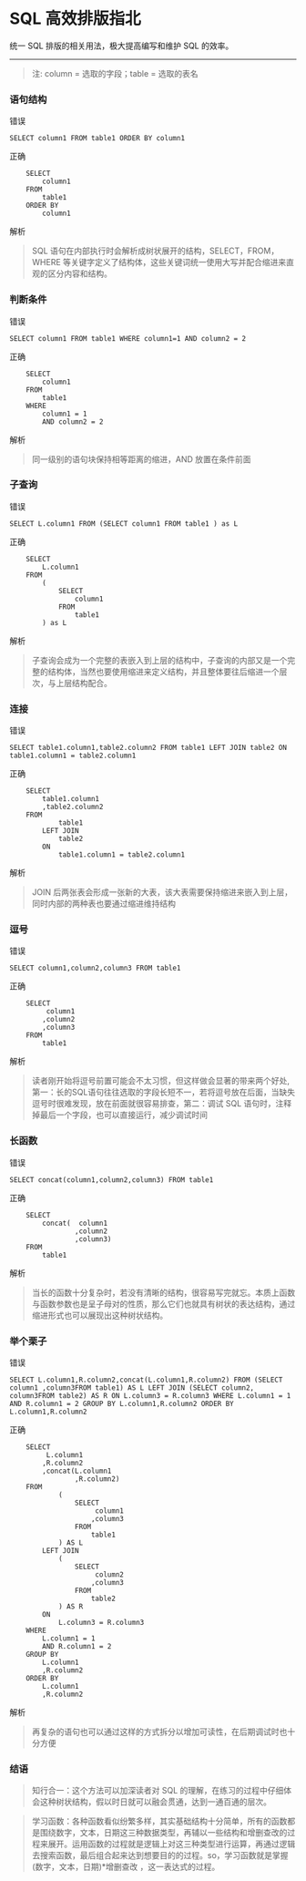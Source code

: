 # SQL 高效排版指北
统一 SQL 排版的相关用法，极大提高编写和维护 SQL 的效率。

---
> 注: column = 选取的字段；table = 选取的表名
### 语句结构
错误
```
SELECT column1 FROM table1 ORDER BY column1
```
正确
```
    SELECT 
        column1 
    FROM 
        table1
    ORDER BY 
        column1
```
解析
> SQL 语句在内部执行时会解析成树状展开的结构，SELECT，FROM，WHERE 等关键字定义了结构体，这些关键词统一使用大写并配合缩进来直观的区分内容和结构。

### 判断条件
错误
```
SELECT column1 FROM table1 WHERE column1=1 AND column2 = 2 
```
正确
```
    SELECT 
        column1 
    FROM 
        table1
    WHERE
        column1 = 1 
        AND column2 = 2 
```
解析
> 同一级别的语句块保持相等距离的缩进，AND 放置在条件前面

### 子查询
错误
```
SELECT L.column1 FROM (SELECT column1 FROM table1 ) as L
```
正确
```
    SELECT 
        L.column1 
    FROM 
        (
            SELECT 
                column1 
            FROM 
                table1 
        ) as L
```
解析
> 子查询会成为一个完整的表嵌入到上层的结构中，子查询的内部又是一个完整的结构体，当然也要使用缩进来定义结构，并且整体要往后缩进一个层次，与上层结构配合。

### 连接
错误
```
SELECT table1.column1,table2.column2 FROM table1 LEFT JOIN table2 ON table1.column1 = table2.column1
```
正确
```
    SELECT 
        table1.column1
        ,table2.column2
    FROM
            table1
        LEFT JOIN
            table2
        ON
            table1.column1 = table2.column1
```
解析
> JOIN 后两张表会形成一张新的大表，该大表需要保持缩进来嵌入到上层，同时内部的两种表也要通过缩进维持结构

### 逗号
错误
```
SELECT column1,column2,column3 FROM table1
```
正确
```
    SELECT 
         column1
        ,column2
        ,column3
    FROM 
        table1
```
解析
> 读者刚开始将逗号前置可能会不太习惯，但这样做会显著的带来两个好处,第一：长的SQL语句往往选取的字段长短不一，若将逗号放在后面，当缺失逗号时很难发现，放在前面就很容易排查，第二：调试 SQL 语句时，注释掉最后一个字段，也可以直接运行，减少调试时间

### 长函数
错误
```
SELECT concat(column1,column2,column3) FROM table1
```
正确
```
    SELECT
        concat(  column1
                ,column2
                ,column3) 
    FROM 
        table1
```
解析
> 当长的函数十分复杂时，若没有清晰的结构，很容易写完就忘。本质上函数与函数参数也是呈子母对的性质，那么它们也就具有树状的表达结构，通过缩进形式也可以展现出这种树状结构。

### 举个栗子
错误
```
SELECT L.column1,R.column2,concat(L.column1,R.column2) FROM (SELECT column1 ,column3FROM table1) AS L LEFT JOIN (SELECT column2,
column3FROM table2) AS R ON L.column3 = R.column3 WHERE L.column1 = 1 AND R.column1 = 2 GROUP BY L.column1,R.column2 ORDER BY 
L.column1,R.column2
```
正确
```
    SELECT
         L.column1
        ,R.column2
        ,concat(L.column1
                ,R.column2)
    FROM
            (
                SELECT
                     column1
                    ,column3
                FROM
                    table1
            ) AS L 
        LEFT JOIN
            (
                SELECT
                     column2
                    ,column3
                FROM
                    table2
            ) AS R
        ON
            L.column3 = R.column3
    WHERE
        L.column1 = 1
        AND R.column1 = 2
    GROUP BY
        L.column1
        ,R.column2
    ORDER BY
        L.column1
        ,R.column2
```
解析
> 再复杂的语句也可以通过这样的方式拆分以增加可读性，在后期调试时也十分方便

### 结语

> 知行合一：这个方法可以加深读者对 SQL 的理解，在练习的过程中仔细体会这种树状结构，假以时日就可以融会贯通，达到一通百通的层次。

> 学习函数：各种函数看似纷繁多样，其实基础结构十分简单，所有的函数都是围绕数字，文本，日期这三种数据类型，再辅以一些结构和增删查改的过程来展开。运用函数的过程就是逻辑上对这三种类型进行运算，再通过逻辑去搜索函数，最后组合起来达到想要目的的过程。so，学习函数就是掌握(数字，文本，日期)*增删查改 ，这一表达式的过程。